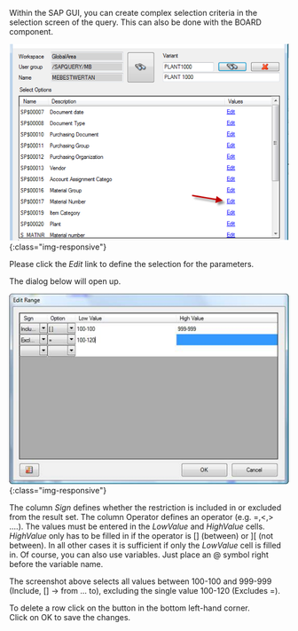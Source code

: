 Within the SAP GUI, you can create complex selection criteria in the selection screen of the query. This can also be done with the BOARD component.

![Query-Selection-Parameters-01](/img/content/Query-Selection-Parameters-01.png){:class="img-responsive"}

Please click the *Edit* link to define the selection for the parameters.

The dialog below will open up.

![Query-Selection-Parameters-02](/img/content/Query-Selection-Parameters-02.png){:class="img-responsive"}

The column *Sign* defines whether the restriction is included in or excluded from the result set. The column Operator defines an operator (e.g. =,<,> ....). The values must be entered in the *LowValue* and *HighValue* cells. *HighValue* only has to be filled in if the operator is [] (between) or ][ (not between). In all other cases it is sufficient if only the *LowValue* cell is filled in. Of course, you can also use variables. Just place an @ symbol right before the variable name.

The screenshot above selects all values between 100-100 and 999-999 (Include, [] -> from ... to), excluding the single value 100-120 (Excludes =).

To delete a row click on the button in the bottom left-hand corner.<br>
Click on OK to save the changes.
